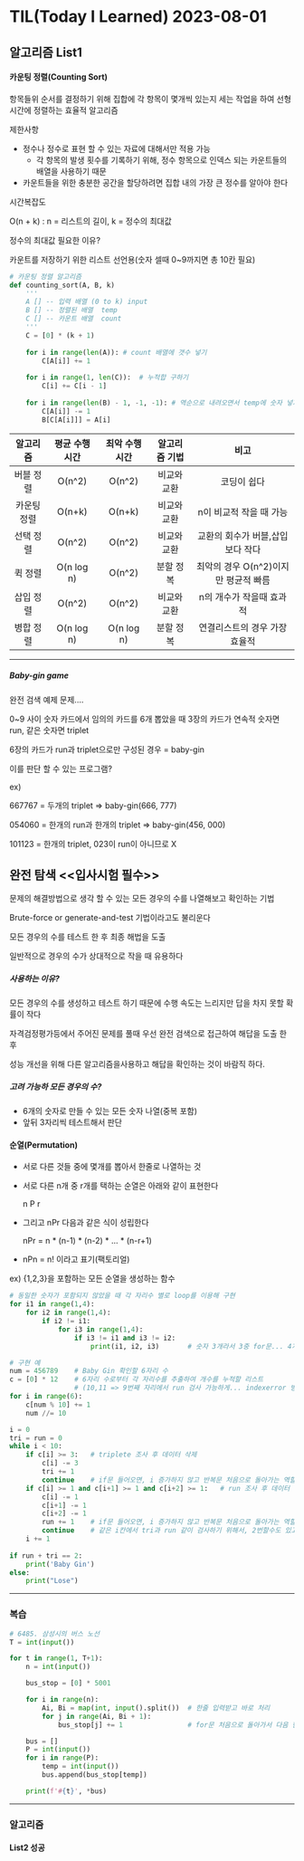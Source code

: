 # TIL(Today I Learned) 2023-08-01

## 알고리즘 List1

#### 카운팅 정렬(Counting Sort)

항목들위 순서를 결정하기 위해 집합에 각 항목이 몇개씩 있는지 세는 작업을 하여                                                   선형 시간에 정렬하는 효율적 알고리즘

제한사항

- 정수나 정수로 표현 할 수 있는 자료에 대해서만 적용 가능 
  - 각 항목의 발생 횟수를 기록하기 위해, 정수 항목으로 인덱스 되는 카운트들의 배열을 사용하기 때문
- 카운트들을 위한 충분한 공간을 할당하려면 집합 내의 가장 큰 정수를 알아야 한다

시간복잡도

O(n + k) : n = 리스트의 길이, k = 정수의 최대값

정수의 최대값 필요한 이유?

카운트를 저장하기 위한 리스트 선언용(숫자 셀때 0~9까지면 총 10칸 필요)

```python
# 카운팅 정렬 알고리즘
def counting_sort(A, B, k)
	'''
	A [] -- 입력 배열 (0 to k) input
	B [] -- 정렬된 배열	temp
	C [] -- 카운트 배열	count
	'''
	C = [0] * (k + 1)
    
    for i in range(len(A)):	# count 배열에 갯수 넣기
        C[A[i]] += 1
    
    for i in range(1, len(C)):	# 누적합 구하기
        C[i] += C[i - 1]
        
    for i in range(len(B) - 1, -1, -1):	# 역순으로 내려오면서 temp에 숫자 넣기
        C[A[i]] -= 1
        B[C[A[i]]] = A[i]
```

|  알고리즘   | 평균 수행시간 | 최악 수행시간 | 알고리즘 기법 |                 비고                 |
| :---------: | :-----------: | :-----------: | :-----------: | :----------------------------------: |
|  버블 정렬  |    O(n^2)     |    O(n^2)     |  비교와 교환  |             코딩이 쉽다              |
| 카운팅 정렬 |    O(n+k)     |    O(n+k)     |  비교와 교환  |       n이 비교적 작을 때 가능        |
|  선택 정렬  |    O(n^2)     |    O(n^2)     |  비교와 교환  |   교환의 회수가 버블,삽입보다 작다   |
|   퀵 정렬   |  O(n log n)   |    O(n^2)     |   분할 정복   | 최악의 경우 O(n^2)이지만 평균적 빠름 |
|  삽입 정렬  |    O(n^2)     |    O(n^2)     |  비교와 교환  |       n의 개수가 작을때 효과적       |
|  병합 정렬  |  O(n log n)   |  O(n log n)   |   분할 정복   |    연결리스트의 경우 가장 효율적     |

---------

##### Baby-gin game

완전 검색 예제 문제....

0~9 사이 숫자 카드에서 임의의 카드를 6개 뽑았을 때 3장의 카드가 연속적 숫자면 run, 같은 숫자면 triplet

6장의 카드가 run과 triplet으로만 구성된 경우 = baby-gin

이를 판단 할 수 있는 프로그램?

ex)

667767 = 두개의 triplet => baby-gin(666, 777)

054060 = 한개의 run과 한개의 triplet => baby-gin(456, 000)

101123 = 한개의 triplet, 023이 run이 아니므로 X

## 완전 탐색	<<입사시험 필수>>

문제의 해결방법으로 생각 할 수 있는 모든 경우의 수를 나열해보고 확인하는 기법

Brute-force or generate-and-test 기법이라고도 불리운다

모든 경우의 수를 테스트 한 후 최종 해법을 도출

일반적으로 경우의 수가 상대적으로 작을 때 유용하다

##### 사용하는 이유?

모든 경우의 수를 생성하고 테스트 하기 때문에 수행 속도는 느리지만 답을 차지 못할 확률이 작다

자격검정평가등에서 주어진 문제를 풀때 우선 완전 검색으로 접근하여 해답을 도출 한 후

성능 개선을 위해 다른 알고리즘을사용하고 해답을 확인하는 것이 바람직 하다.

##### 고려 가능하 모든 경우의 수?

- 6개의 숫자로 만들 수 있는 모든 숫자 나열(중복 포함)
- 앞뒤 3자리씩 테스트해서 판단

#### 순열(Permutation)

- 서로 다른 것들 중에 몇개를 뽑아서 한줄로 나열하는 것

- 서로 다른 n개 중 r개를 택하는 순열은 아래와 같이 표현한다

  n P r

- 그리고 nPr 다음과 같은 식이 성립한다

  nPr = n * (n-1) * (n-2) * ... * (n-r+1)

- nPn = n! 이라고 표기(팩토리얼)

ex) {1,2,3}을 포함하는 모든 순열을 생성하는 함수

```py
# 동일한 숫자가 포함되지 않았을 때 각 자리수 별로 loop를 이용해 구현
for i1 in range(1,4):
    for i2 in range(1,4):
        if i2 != i1:
            for i3 in range(1,4):
                if i3 != i1 and i3 != i2:
                    print(i1, i2, i3)		# 숫자 3개라서 3중 for문... 4개면 4중 for문?
```

```python
# 구현 예
num = 456789	# Baby Gin 확인할 6자리 수
c = [0] * 12	# 6자리 수로부터 각 자리수를 추출하여 개수를 누적할 리스트
				# (10,11 => 9번째 자리에서 run 검사 가능하게... indexerror 방지)
for i in range(6):
    c[num % 10] += 1
    num //= 10	

i = 0
tri = run = 0
while i < 10:
    if c[i] >= 3:	# triplete 조사 후 데이터 삭제
        c[i] -= 3
        tri += 1
        continue	# if문 들어오면, i 증가하지 않고 반복문 처음으로 돌아가는 역할
    if c[i] >= 1 and c[i+1] >= 1 and c[i+2] >= 1:	# run 조사 후 데이터 삭제
        c[i] -= 1
        c[i+1] -= 1
        c[i+2] -= 1
        run += 1	# if문 들어오면, i 증가하지 않고 반복문 처음으로 돌아가는 역할
        continue	# 같은 i칸에서 tri과 run 같이 검사하기 위해서, 2번할수도 있고
    i += 1
    
if run + tri == 2:
    print('Baby Gin')
else:
    print("Lose")
```

---------------

### 복습

```py
# 6485. 삼성시의 버스 노선
T = int(input())

for t in range(1, T+1):
    n = int(input())

    bus_stop = [0] * 5001

    for i in range(n):
        Ai, Bi = map(int, input().split())	# 한줄 입력받고 바로 처리
        for j in range(Ai, Bi + 1):
            bus_stop[j] += 1				# for문 처음으로 돌아가서 다음 한줄 입력받음

    bus = []
    P = int(input())
    for i in range(P):
        temp = int(input())
        bus.append(bus_stop[temp])

    print(f'#{t}', *bus)

```

----------

### 알고리즘

#### List2 성공

